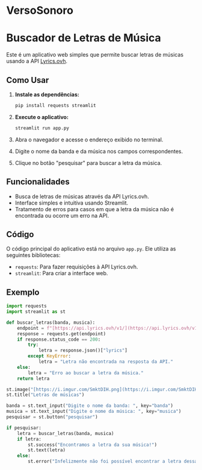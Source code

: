 # VersoSonoro 
# Buscador de Letras de Música

Este é um aplicativo web simples que permite buscar letras de músicas usando a API [Lyrics.ovh](https://lyricsovh.docs.apiary.io/).

## Como Usar

1.  **Instale as dependências:**

    ```bash
    pip install requests streamlit
    ```

2.  **Execute o aplicativo:**

    ```bash
    streamlit run app.py
    ```

3.  Abra o navegador e acesse o endereço exibido no terminal.

4.  Digite o nome da banda e da música nos campos correspondentes.

5.  Clique no botão "pesquisar" para buscar a letra da música.

## Funcionalidades

* Busca de letras de músicas através da API Lyrics.ovh.
* Interface simples e intuitiva usando Streamlit.
* Tratamento de erros para casos em que a letra da música não é encontrada ou ocorre um erro na API.

## Código

O código principal do aplicativo está no arquivo `app.py`. Ele utiliza as seguintes bibliotecas:

* `requests`: Para fazer requisições à API Lyrics.ovh.
* `streamlit`: Para criar a interface web.

## Exemplo

```python
import requests
import streamlit as st

def buscar_letras(banda, musica):
    endpoint = f"[https://api.lyrics.ovh/v1/](https://api.lyrics.ovh/v1/){banda}/{musica}"
    response = requests.get(endpoint)
    if response.status_code == 200:
        try:
            letra = response.json()["lyrics"]
        except KeyError:
            letra = "Letra não encontrada na resposta da API."
    else:
        letra = "Erro ao buscar a letra da música."
    return letra

st.image("[https://i.imgur.com/SmktDIH.png](https://i.imgur.com/SmktDIH.png)")
st.title("Letras de músicas")

banda = st.text_input("Digite o nome da banda: ", key="banda")
musica = st.text_input("Digite o nome da música: ", key="musica")
pesquisar = st.button("pesquisar")

if pesquisar:
    letra = buscar_letras(banda, musica)
    if letra:
        st.success("Encontramos a letra da sua música!")
        st.text(letra)
    else:
        st.error("Infelizmente não foi possível encontrar a letra dessa música.")
